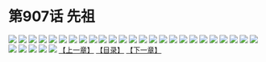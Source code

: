 # 第907话 先祖
![](https://mhpic.xiaomingtaiji.net/comic/D/斗破苍穹/第907话F0_338690/1.jpg-zymk.middle.webp)
![](https://mhpic.xiaomingtaiji.net/comic/D/斗破苍穹/第907话F0_338690/2.jpg-zymk.middle.webp)
![](https://mhpic.xiaomingtaiji.net/comic/D/斗破苍穹/第907话F0_338690/3.jpg-zymk.middle.webp)
![](https://mhpic.xiaomingtaiji.net/comic/D/斗破苍穹/第907话F0_338690/4.jpg-zymk.middle.webp)
![](https://mhpic.xiaomingtaiji.net/comic/D/斗破苍穹/第907话F0_338690/5.jpg-zymk.middle.webp)
![](https://mhpic.xiaomingtaiji.net/comic/D/斗破苍穹/第907话F0_338690/6.jpg-zymk.middle.webp)
![](https://mhpic.xiaomingtaiji.net/comic/D/斗破苍穹/第907话F0_338690/7.jpg-zymk.middle.webp)
![](https://mhpic.xiaomingtaiji.net/comic/D/斗破苍穹/第907话F0_338690/8.jpg-zymk.middle.webp)
![](https://mhpic.xiaomingtaiji.net/comic/D/斗破苍穹/第907话F0_338690/9.jpg-zymk.middle.webp)
![](https://mhpic.xiaomingtaiji.net/comic/D/斗破苍穹/第907话F0_338690/10.jpg-zymk.middle.webp)
![](https://mhpic.xiaomingtaiji.net/comic/D/斗破苍穹/第907话F0_338690/11.jpg-zymk.middle.webp)
![](https://mhpic.xiaomingtaiji.net/comic/D/斗破苍穹/第907话F0_338690/12.jpg-zymk.middle.webp)
![](https://mhpic.xiaomingtaiji.net/comic/D/斗破苍穹/第907话F0_338690/13.jpg-zymk.middle.webp)
![](https://mhpic.xiaomingtaiji.net/comic/D/斗破苍穹/第907话F0_338690/14.jpg-zymk.middle.webp)
![](https://mhpic.xiaomingtaiji.net/comic/D/斗破苍穹/第907话F0_338690/15.jpg-zymk.middle.webp)
![](https://mhpic.xiaomingtaiji.net/comic/D/斗破苍穹/第907话F0_338690/16.jpg-zymk.middle.webp)
![](https://mhpic.xiaomingtaiji.net/comic/D/斗破苍穹/第907话F0_338690/17.jpg-zymk.middle.webp)
![](https://mhpic.xiaomingtaiji.net/comic/D/斗破苍穹/第907话F0_338690/18.jpg-zymk.middle.webp)
![](https://mhpic.xiaomingtaiji.net/comic/D/斗破苍穹/第907话F0_338690/19.jpg-zymk.middle.webp)
![](https://mhpic.xiaomingtaiji.net/comic/D/斗破苍穹/第907话F0_338690/20.jpg-zymk.middle.webp)
![](https://mhpic.xiaomingtaiji.net/comic/D/斗破苍穹/第907话F0_338690/21.jpg-zymk.middle.webp)
![](https://mhpic.xiaomingtaiji.net/comic/D/斗破苍穹/第907话F0_338690/22.jpg-zymk.middle.webp)
![](https://mhpic.xiaomingtaiji.net/comic/D/斗破苍穹/第907话F0_338690/23.jpg-zymk.middle.webp)
![](https://mhpic.xiaomingtaiji.net/comic/D/斗破苍穹/第907话F0_338690/24.jpg-zymk.middle.webp)
![](https://mhpic.xiaomingtaiji.net/comic/D/斗破苍穹/第907话F0_338690/25.jpg-zymk.middle.webp)
![](https://mhpic.xiaomingtaiji.net/comic/D/斗破苍穹/第907话F0_338690/26.jpg-zymk.middle.webp)
![](https://mhpic.xiaomingtaiji.net/comic/D/斗破苍穹/第907话F0_338690/27.jpg-zymk.middle.webp)
![](https://mhpic.xiaomingtaiji.net/comic/D/斗破苍穹/第907话F0_338690/28.jpg-zymk.middle.webp)
![](https://mhpic.xiaomingtaiji.net/comic/D/斗破苍穹/第907话F0_338690/29.jpg-zymk.middle.webp)
![](https://mhpic.xiaomingtaiji.net/comic/D/斗破苍穹/第907话F0_338690/30.jpg-zymk.middle.webp)
[【上一章】](./910.md)
[【目录】](./READMD.md)
[【下一章】](./912.md)
